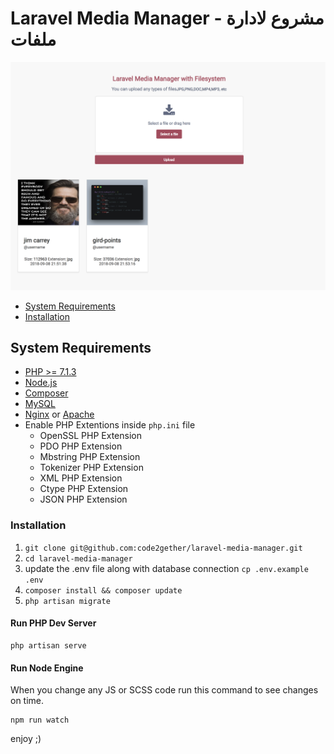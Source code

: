# Laravel Media Manager - مشروع لادارة ملفات

![Screenshot](screen-shot.png)

-   [System Requirements](#system-requirements)
-   [Installation](#installation)

## System Requirements

-   [PHP >= 7.1.3](https://nodejs.org/en/)
-   [Node.js](https://nodejs.org/en/)
-   [Composer](https://getcomposer.org/)
-   [MySQL](https://dev.mysql.com/doc/refman/8.0/en/windows-installation.html)
-   [Nginx](https://www.nginx.com/) or [Apache](https://httpd.apache.org/)
-   Enable PHP Extentions inside `php.ini` file
    -   OpenSSL PHP Extension
    -   PDO PHP Extension
    -   Mbstring PHP Extension
    -   Tokenizer PHP Extension
    -   XML PHP Extension
    -   Ctype PHP Extension
    -   JSON PHP Extension

### Installation

1. `git clone git@github.com:code2gether/laravel-media-manager.git`
2. `cd laravel-media-manager`
3. update the .env file along with database connection
   `cp .env.example .env`
4. `composer install && composer update`
5. `php artisan migrate`

#### Run PHP Dev Server

```
php artisan serve
```

#### Run Node Engine

When you change any JS or SCSS code run this command to see changes on time.

```
npm run watch
```

enjoy ;)
